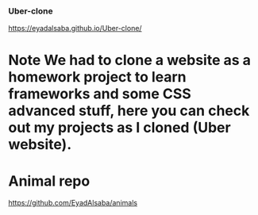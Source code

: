 ### Uber-clone
https://eyadalsaba.github.io/Uber-clone/
# Note We had to clone a website as a homework project to learn frameworks and some CSS advanced stuff, here you can check out my projects as I cloned (Uber website). 
# Animal repo
https://github.com/EyadAlsaba/animals
